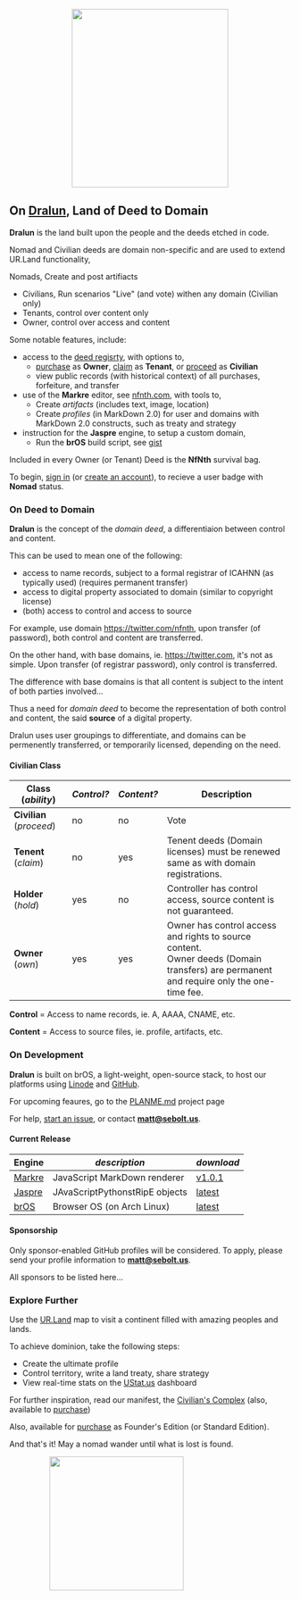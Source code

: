 
<p align="center"><img src="https://github.com/nfnth/res/raw/main/site/bird.png" width="280" height="320" /></p>
  
## On [Dralun](https://dralun.com), Land of Deed to Domain

**Dralun** is the land built upon the people and the deeds etched in code.

Nomad and Civilian deeds are domain non-specific and are used to extend UR.Land functionality,

Nomads, Create and post artifiacts

- Civilians, Run scenarios "Live" (and vote) withen any domain (Civilian only)
- Tenants, control over content only
- Owner, control over access and content

Some notable features, include:

- access to the [deed regisrty](https://github.com/nfnth/nfnth/blob/master/doc/DEED.md), with options to,
  - [purchase]() as **Owner**, [claim]() as **Tenant**, or [proceed]() as **Civilian**
  - view public records (with historical context) of all purchases, forfeiture, and transfer
- use of the **Markre** editor, see [nfnth.com](https://nfnth.com), with tools to,
  - Create *artifacts* (includes text, image, location)
  - Create *profiles* (in MarkDown 2.0) for user and domains with MarkDown 2.0 constructs, such as treaty and strategy
- instruction for the **Jaspre** engine, to setup a custom domain,
  - Run the **brOS** build script, see [gist]()

Included in every Owner (or Tenant) Deed is the **NfNth** survival bag.

To begin, [sign in]() (or [create an account]()), to recieve a user badge with **Nomad** status.

### On Deed to Domain

**Dralun** is the concept of the *domain deed*, a differentiaion between control and content.

This can be used to mean one of the following:

- access to name records, subject to a formal registrar of ICAHNN (as typically used) (requires permanent transfer)
- access to digital property associated to domain (similar to copyright license)
- (both) access to control and access to source

For example, use domain https://twitter.com/nfnth, upon transfer (of password), both control and content are transferred.

On the other hand, with base domains, ie. https://twitter.com, it's not as simple. Upon transfer (of registrar password), only control is transferred. 

The difference with base domains is that all content is subject to the intent of both parties involved...

Thus a need for *domain deed* to become the representation of both control and content, the said **source** of a digital property.

Dralun uses user groupings to differentiate, and domains can be permenently transferred, or temporarily licensed, depending on the need.

#### Civilian Class

|**Class** (*ability*)|*Control?*|*Content?*|Description|
|-|-|-|-|
|**Civilian** (*proceed*)|no|no|Vote|
|**Tenent** (*claim*)|no|yes|Tenent deeds (Domain licenses) must be renewed same as with domain registrations. |
|**Holder** (*hold*)|yes|no|Controller has control access, source content is not guaranteed.|
|**Owner** (*own*)|yes|yes|Owner has control access and rights to source content.<br/>Owner deeds (Domain transfers) are permanent and require only the one-time fee.|

**Control** = Access to name records, ie. A, AAAA, CNAME, etc.

**Content** = Access to source files, ie. profile, artifacts, etc.

### On Development

**Dralun** is built on brOS, a light-weight, open-source stack, to host our platforms using [Linode]() and [GitHub]().

For upcoming feaures, go to the [PLANME.md](https://github.com/users/nfnth/projects/3) project page

For help, [start an issue](https://github.com/nfnth/nfnth/issues), or contact **matt@sebolt.us**.

#### Current Release

|**Engine**|*description*|*download*|
|-|-|-|
|[Markre](https://github.com/nfnth/nfnth/blob/master/doc/MATTDOWN.md)|JavaScript MarkDown renderer|[v1.0.1]()|
|[Jaspre]()|JAvaScriptPythonstRipE objects|[latest]()|
|[brOS](https://github.com/nfnth/nfnth/blob/master/doc/BROS.md)|Browser OS (on Arch Linux)|[latest]()|

#### Sponsorship

Only sponsor-enabled GitHub profiles will be considered. To apply, please send your profile information to **matt@sebolt.us**.

All sponsors to be listed here...

### Explore Further

Use the [UR.Land](https://ur.land) map to visit a continent filled with amazing peoples and lands. 

To achieve dominion, take the following steps:

- Create the ultimate profile
- Control territory, write a land treaty, share strategy
- View real-time stats on the [UStat.us](https://ustat.us) dashboard
 
For further inspiration, read our manifest, the [Civilian's Complex](https://github.com/nfnth/nfnth/blob/master/doc/CC.md) (also, available to [purchase]())

Also, available for [purchase]() as Founder's Edition (or Standard Edition).

And that's it! May a nomad wander until what is lost is found.

<p align="center"><img style="padding-right:120px;position:relative;" src="https://github.com/nfnth/res/raw/main/site/fox.png" width="240" height="240" /></p>
